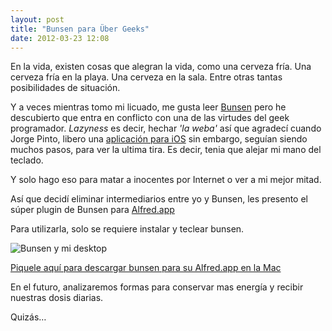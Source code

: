 ```yaml
---
layout: post
title: "Bunsen para Über Geeks"
date: 2012-03-23 12:08
---
```


En la vida, existen cosas que alegran la vida, como una cerveza fría. Una cerveza fría en la playa. Una cerveza en la sala. Entre otras tantas posibilidades de situación.

Y a veces mientras tomo mi licuado, me gusta leer [Bunsen](http://www.heroeslocales.com/bunsen/) pero he descubierto que entra en conflicto con una de las virtudes del geek programador. _Lazyness_ es decir, hechar _'la weba'_ así que agradecí cuando Jorge Pinto, libero una [aplicación para iOS](http://itunes.apple.com/mx/app/bunsen/id434555983?mt=8&ls=1) sin embargo, seguían siendo muchos pasos, para ver la ultima tira. Es decir, tenia que alejar mi mano del teclado.

Y solo hago eso para matar a inocentes por Internet o ver a mi mejor mitad.

Así que decidí eliminar intermediarios entre yo y Bunsen, les presento el súper plugin de Bunsen para [Alfred.app](http://www.alfredapp.com/)

Para utilizarla, solo se requiere instalar y teclear bunsen.

![Bunsen y mi desktop](http://img.skitch.com/20120323-rcnas5adpfe9ca8q1ajw5t1ige.jpg "Bunsen in Alfred")     

[Piquele aquí para descargar bunsen para su Alfred.app en la Mac](http://db.tt/At57loWz)

En el futuro, analizaremos formas para conservar mas energía y  recibir nuestras dosis diarias.

Quizás…
